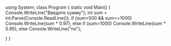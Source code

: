 using System;
class Program {
static void Main() {
Console.WriteLine("Введите сумму");
int sum = int.Parse(Console.ReadLine());
if (sum>500 && sum<=1000)
Console.WriteLine(sum * 0.97);
else if (sum>1000)
Console.WriteLine(sum * 0.95);
else
Console.WriteLine("no");

}
}
